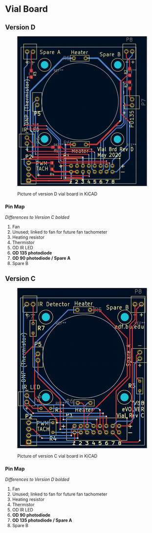 # Vial Board

## Version D

<figure><img src="../../.gitbook/assets/image (1).png" alt=""><figcaption><p>Picture of version D vial board in KiCAD</p></figcaption></figure>

### Pin Map

_Differences to Version C bolded_

1. Fan
2. Unused; linked to fan for future fan tachometer
3. Heating resistor
4. Thermistor
5. OD IR LED
6. **OD 135 photodiode**
7. **OD 90 photodiode / Spare A**
8. Spare B

## Version C

<figure><img src="../../.gitbook/assets/image.png" alt=""><figcaption><p>Picture of version C vial board in KiCAD</p></figcaption></figure>

### Pin Map

_Differences to Version D bolded_

1. Fan
2. Unused; linked to fan for future fan tachometer
3. Heating resistor
4. Thermistor
5. OD IR LED
6. **OD 90 photodiode**
7. **OD 135 photodiode / Spare A**
8. Spare B
